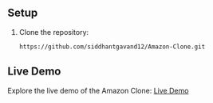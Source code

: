 ## Setup

1. Clone the repository:

   ```bash
   https://github.com/siddhantgavand12/Amazon-Clone.git

## Live Demo

Explore the live demo of the Amazon Clone: [Live Demo](https://siddhantgavand12.github.io/IEEE-Student-Club/)
